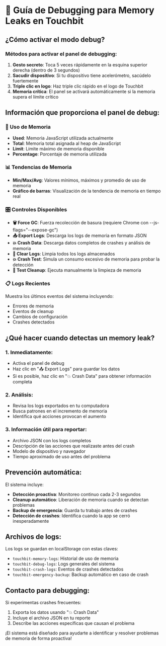 # 🐛 Guía de Debugging para Memory Leaks en Touchbit

## ¿Cómo activar el modo debug?

### Métodos para activar el panel de debugging:

1. **Gesto secreto**: Toca 5 veces rápidamente en la esquina superior derecha (dentro de 3 segundos)
2. **Sacudir dispositivo**: Si tu dispositivo tiene acelerómetro, sacúdelo fuertemente
3. **Triple clic en logo**: Haz triple clic rápido en el logo de Touchbit
4. **Memoria crítica**: El panel se activará automáticamente si la memoria supera el límite crítico

## Información que proporciona el panel de debug:

### 💾 Uso de Memoria
- **Used**: Memoria JavaScript utilizada actualmente
- **Total**: Memoria total asignada al heap de JavaScript
- **Limit**: Límite máximo de memoria disponible
- **Percentage**: Porcentaje de memoria utilizada

### 📊 Tendencias de Memoria
- **Min/Max/Avg**: Valores mínimos, máximos y promedio de uso de memoria
- **Gráfico de barras**: Visualización de la tendencia de memoria en tiempo real

### 🎛️ Controles Disponibles
- **🗑️ Force GC**: Fuerza recolección de basura (requiere Chrome con --js-flags="--expose-gc")
- **📤 Export Logs**: Descarga los logs de memoria en formato JSON
- **💥 Crash Data**: Descarga datos completos de crashes y análisis de memoria
- **🧹 Clear Logs**: Limpia todos los logs almacenados
- **💥 Crash Test**: Simula un consumo excesivo de memoria para probar la detección
- **🔧 Test Cleanup**: Ejecuta manualmente la limpieza de memoria

### 📋 Logs Recientes
Muestra los últimos eventos del sistema incluyendo:
- Errores de memoria
- Eventos de cleanup
- Cambios de configuración
- Crashes detectados

## ¿Qué hacer cuando detectas un memory leak?

### 1. **Inmediatamente**:
- Activa el panel de debug
- Haz clic en "📤 Export Logs" para guardar los datos
- Si es posible, haz clic en "💥 Crash Data" para obtener información completa

### 2. **Análisis**:
- Revisa los logs exportados en tu computadora
- Busca patrones en el incremento de memoria
- Identifica qué acciones provocan el aumento

### 3. **Información útil para reportar**:
- Archivo JSON con los logs completos
- Descripción de las acciones que realizaste antes del crash
- Modelo de dispositivo y navegador
- Tiempo aproximado de uso antes del problema

## Prevención automática:

El sistema incluye:
- **Detección proactiva**: Monitoreo continuo cada 2-3 segundos
- **Cleanup automático**: Liberación de memoria cuando se detectan problemas
- **Backup de emergencia**: Guarda tu trabajo antes de crashes
- **Detección de crashes**: Identifica cuando la app se cerró inesperadamente

## Archivos de logs:

Los logs se guardan en localStorage con estas claves:
- `touchbit-memory-logs`: Historial de uso de memoria
- `touchbit-debug-logs`: Logs generales del sistema
- `touchbit-crash-logs`: Eventos de crashes detectados
- `touchbit-emergency-backup`: Backup automático en caso de crash

## Contacto para debugging:

Si experimentas crashes frecuentes:
1. Exporta los datos usando "💥 Crash Data"
2. Incluye el archivo JSON en tu reporte
3. Describe las acciones específicas que causan el problema

¡El sistema está diseñado para ayudarte a identificar y resolver problemas de memoria de forma proactiva!
